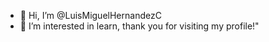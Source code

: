 - 👋 Hi, I’m @LuisMiguelHernandezC
- 👀 I’m interested in learn, thank you for visiting my profile!"

<!---
LuisMiguelHernandezC/LuisMiguelHernandezC is a ✨ special ✨ repository because its `README.md` (this file) appears on your GitHub profile.
You can click the Preview link to take a look at your changes.
--->
